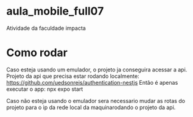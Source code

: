 # aula_mobile_full07
Atividade da faculdade impacta

# Como rodar
Caso esteja usando um emulador, o projeto ja conseguira acessar a api.<br/>
Projeto da api que precisa estar rodando localmente: https://github.com/uedsonreis/authentication-nestjs
Então é apenas executar o app: 
npx expo start

Caso não esteja usando o emulador sera necessario mudar as rotas do projeto para o ip da rede local da maquinarodando o projeto da api.
